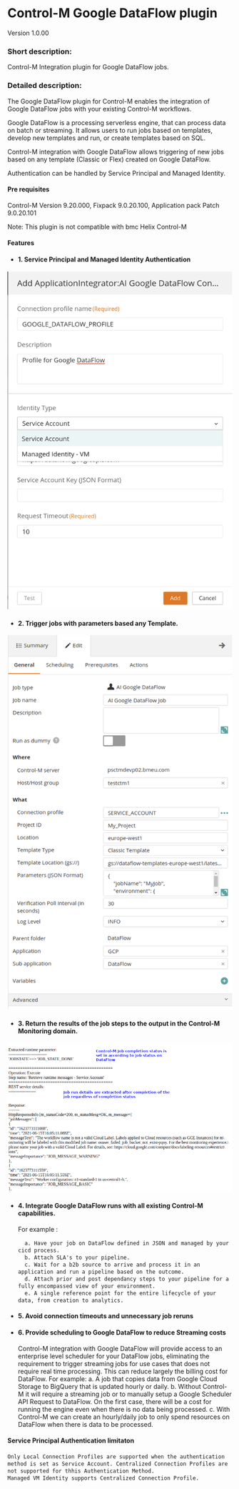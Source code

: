 # Control-M Google DataFlow plugin
Version 1.0.00

### Short description:
Control-M Integration plugin for Google DataFlow jobs.
 
### Detailed description:

The Google DataFlow plugin for Control-M enables the integration of Google DataFlow jobs with your existing Control-M
workflows.

Google DataFlow is a processing serverless engine, that can process data on batch or streaming. 
It allows users to run jobs based on templates, develop new templates and run, or create templates based on SQL.

Control-M integration with Google DataFlow allows triggering of new jobs based on any template (Classic or Flex) created on Google DataFlow.

Authentication can be handled by Service Principal and Managed Identity.

#### Pre requisites

Control-M Version 9.20.000,
Fixpack 9.0.20.100,
Application pack Patch 9.0.20.101

Note: This plugin is not compatible with bmc Helix Control-M

#### Features

* #### 1. Service Principal and Managed Identity Authentication 

![](./images/connection_profile.png)

* #### 2. Trigger jobs with parameters based any Template.

![jobparams](./images/job_creation.png)

* #### 3. Return the results of the job steps to the output in the Control-M Monitoring domain.  

![output](./images/output.png)

* #### 4. Integrate Google DataFlow runs with all existing Control-M capabilities.  
    For example : 
                   
        a. Have your job on DataFlow defined in JSON and managed by your cicd process.
        b. Attach SLA's to your pipeline.
        c. Wait for a b2b source to arrive and process it in an application and run a pipeline based on the outcome.
        d. Attach prior and post dependancy steps to your pipeline for a fully encompassed view of your environment.
        e. A single reference point for the entire lifecycle of your data, from creation to analytics.

* #### 5. Avoid connection timeouts and unnecessary job reruns

* #### 6. Provide scheduling to Google DataFlow to reduce Streaming costs
    Control-M integration with Google DataFlow will provide access to an enterprise level scheduler for your DataFlow jobs, eliminating the requirement to trigger streaming jobs for use cases that does not require real time processing. This can reduce largely the billing cost for DataFlow.
    For example:
        a. A job that copies data from Google Cloud Storage to BigQuery that is updated hourly or daily.
        b. Without Control-M it will require a streaming job or to manually setup a Google Scheduler API Request to DataFlow. On the first case, there will be a cost for running the engine even when there is no data being processed.
        c. With Control-M we can create an hourly/daily job to only spend resources on DataFlow when there is data to be processed.

#### Service Principal Authentication limitaton
    Only Local Connection Profiles are supported when the authentication method is set as Service Account. Centralized Connection Profiles are not supported for thhis Authentication Method.
    Managed VM Identity supports Centralized Connection Profile.


